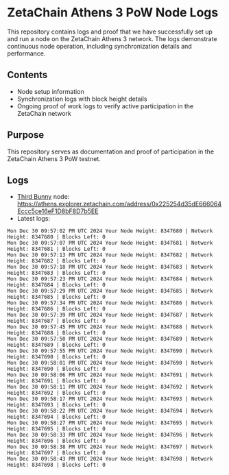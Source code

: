 # ZetaChain Athens 3 PoW Node Logs
This repository contains logs and proof that we have successfully set up and run a node on the ZetaChain Athens 3 network. The logs demonstrate continuous node operation, including synchronization details and performance.

## Contents
- Node setup information
- Synchronization logs with block height details
- Ongoing proof of work logs to verify active participation in the ZetaChain network

## Purpose
This repository serves as documentation and proof of participation in the ZetaChain Athens 3 PoW testnet.

## Logs

- [Third Bunny](https://thirdbunny.xyz/) node: https://athens.explorer.zetachain.com/address/0x225254d35dE666064Eccc5ce16eF1D8bF8D7b5EE
- Latest logs:
```
Mon Dec 30 09:57:02 PM UTC 2024 Your Node Height: 8347680 | Network Height: 8347680 | Blocks Left: 0
Mon Dec 30 09:57:07 PM UTC 2024 Your Node Height: 8347681 | Network Height: 8347681 | Blocks Left: 0
Mon Dec 30 09:57:13 PM UTC 2024 Your Node Height: 8347682 | Network Height: 8347682 | Blocks Left: 0
Mon Dec 30 09:57:18 PM UTC 2024 Your Node Height: 8347683 | Network Height: 8347683 | Blocks Left: 0
Mon Dec 30 09:57:23 PM UTC 2024 Your Node Height: 8347684 | Network Height: 8347684 | Blocks Left: 0
Mon Dec 30 09:57:29 PM UTC 2024 Your Node Height: 8347685 | Network Height: 8347685 | Blocks Left: 0
Mon Dec 30 09:57:34 PM UTC 2024 Your Node Height: 8347686 | Network Height: 8347686 | Blocks Left: 0
Mon Dec 30 09:57:39 PM UTC 2024 Your Node Height: 8347687 | Network Height: 8347687 | Blocks Left: 0
Mon Dec 30 09:57:45 PM UTC 2024 Your Node Height: 8347688 | Network Height: 8347688 | Blocks Left: 0
Mon Dec 30 09:57:50 PM UTC 2024 Your Node Height: 8347689 | Network Height: 8347689 | Blocks Left: 0
Mon Dec 30 09:57:55 PM UTC 2024 Your Node Height: 8347690 | Network Height: 8347690 | Blocks Left: 0
Mon Dec 30 09:58:01 PM UTC 2024 Your Node Height: 8347690 | Network Height: 8347690 | Blocks Left: 0
Mon Dec 30 09:58:06 PM UTC 2024 Your Node Height: 8347691 | Network Height: 8347691 | Blocks Left: 0
Mon Dec 30 09:58:11 PM UTC 2024 Your Node Height: 8347692 | Network Height: 8347692 | Blocks Left: 0
Mon Dec 30 09:58:17 PM UTC 2024 Your Node Height: 8347693 | Network Height: 8347693 | Blocks Left: 0
Mon Dec 30 09:58:22 PM UTC 2024 Your Node Height: 8347694 | Network Height: 8347694 | Blocks Left: 0
Mon Dec 30 09:58:27 PM UTC 2024 Your Node Height: 8347695 | Network Height: 8347695 | Blocks Left: 0
Mon Dec 30 09:58:33 PM UTC 2024 Your Node Height: 8347696 | Network Height: 8347696 | Blocks Left: 0
Mon Dec 30 09:58:38 PM UTC 2024 Your Node Height: 8347697 | Network Height: 8347697 | Blocks Left: 0
Mon Dec 30 09:58:43 PM UTC 2024 Your Node Height: 8347698 | Network Height: 8347698 | Blocks Left: 0
```

